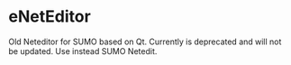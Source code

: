# eNetEditor
Old Neteditor for SUMO based on Qt. Currently is deprecated and will not be updated. Use instead SUMO Netedit.
